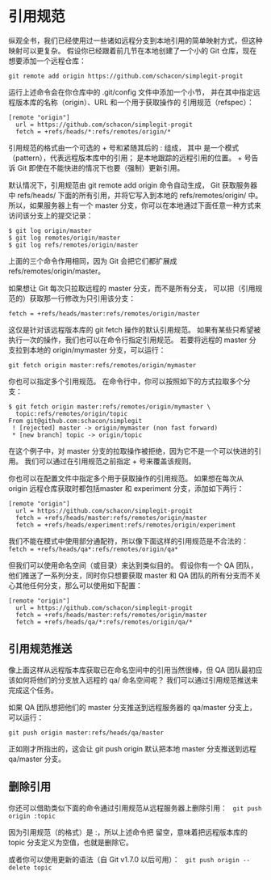 # 引用规范

纵观全书，我们已经使用过一些诸如远程分支到本地引用的简单映射方式，但这种映射可以更复杂。 假设你已经跟着前几节在本地创建了一个小的 Git 仓库，现在想要添加一个远程仓库：
```
git remote add origin https://github.com/schacon/simplegit-progit
```

运行上述命令会在你仓库中的 .git/config 文件中添加一个小节， 并在其中指定远程版本库的名称（origin）、URL 和一个用于获取操作的 引用规范（refspec）：
```
[remote "origin"]
  url = https://github.com/schacon/simplegit-progit
  fetch = +refs/heads/*:refs/remotes/origin/*
```

引用规范的格式由一个可选的 + 号和紧随其后的 <src>:<dst> 组成， 其中 <src> 是一个模式（pattern），代表远程版本库中的引用； <dst> 是本地跟踪的远程引用的位置。 + 号告诉 Git 即使在不能快进的情况下也要（强制）更新引用。

默认情况下，引用规范由 git remote add origin 命令自动生成， Git 获取服务器中 refs/heads/ 下面的所有引用，并将它写入到本地的 refs/remotes/origin/ 中。 所以，如果服务器上有一个 master 分支，你可以在本地通过下面任意一种方式来访问该分支上的提交记录：

```
$ git log origin/master
$ git log remotes/origin/master
$ git log refs/remotes/origin/master
```

上面的三个命令作用相同，因为 Git 会把它们都扩展成 refs/remotes/origin/master。

如果想让 Git 每次只拉取远程的 master 分支，而不是所有分支， 可以把（引用规范的）获取那一行修改为只引用该分支：

`fetch = +refs/heads/master:refs/remotes/origin/master`

这仅是针对该远程版本库的 git fetch 操作的默认引用规范。 如果有某些只希望被执行一次的操作，我们也可以在命令行指定引用规范。 若要将远程的 master 分支拉到本地的 origin/mymaster 分支，可以运行：

`git fetch origin master:refs/remotes/origin/mymaster`

你也可以指定多个引用规范。 在命令行中，你可以按照如下的方式拉取多个分支：

```
$ git fetch origin master:refs/remotes/origin/mymaster \
  topic:refs/remotes/origin/topic
From git@github.com:schacon/simplegit
 ! [rejected] master -> origin/mymaster (non fast forward)
 * [new branch] topic -> origin/topic
```

在这个例子中，对 master 分支的拉取操作被拒绝，因为它不是一个可以快进的引用。 我们可以通过在引用规范之前指定 + 号来覆盖该规则。

你也可以在配置文件中指定多个用于获取操作的引用规范。 如果想在每次从 origin 远程仓库获取时都包括master 和 experiment 分支，添加如下两行：

```
[remote "origin"]
  url = https://github.com/schacon/simplegit-progit
  fetch = +refs/heads/master:refs/remotes/origin/master
  fetch = +refs/heads/experiment:refs/remotes/origin/experiment
```

我们不能在模式中使用部分通配符，所以像下面这样的引用规范是不合法的：
`fetch = +refs/heads/qa*:refs/remotes/origin/qa*`

但我们可以使用命名空间（或目录）来达到类似目的。 假设你有一个 QA 团队，他们推送了一系列分支，同时你只想要获取 master 和 QA 团队的所有分支而不关心其他任何分支，那么可以使用如下配置：

```
[remote "origin"]
  url = https://github.com/schacon/simplegit-progit
  fetch = +refs/heads/master:refs/remotes/origin/master
  fetch = +refs/heads/qa/*:refs/remotes/origin/qa/*
```

## 引用规范推送

像上面这样从远程版本库获取已在命名空间中的引用当然很棒，但 QA 团队最初应该如何将他们的分支放入远程的 qa/ 命名空间呢？ 我们可以通过引用规范推送来完成这个任务。

如果 QA 团队想把他们的 master 分支推送到远程服务器的 qa/master 分支上，可以运行：

`git push origin master:refs/heads/qa/master`

正如刚才所指出的，这会让 git push origin 默认把本地 master 分支推送到远程 qa/master 分支。

## 删除引用

你还可以借助类似下面的命令通过引用规范从远程服务器上删除引用：
` git push origin :topic`

因为引用规范（的格式）是 <src>:<dst>，所以上述命令把 <src> 留空，意味着把远程版本库的 topic 分支定义为空值，也就是删除它。

或者你可以使用更新的语法（自 Git v1.7.0 以后可用）：
` git push origin --delete topic`